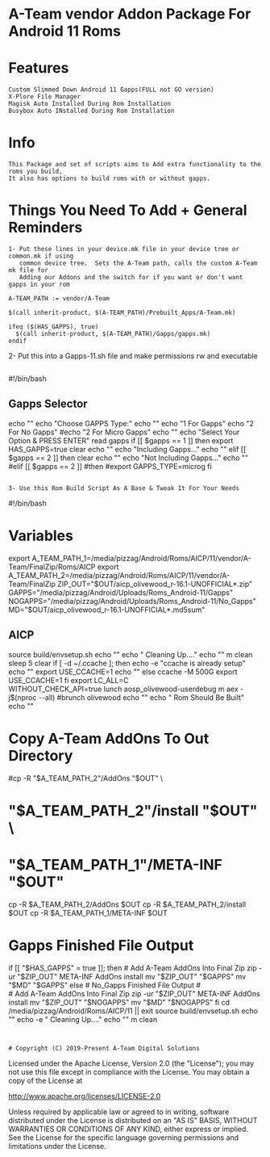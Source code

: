 # A-Team vendor Addon Package For Android 11 Roms


# Features
```
Custom Slimmed Down Android 11 Gapps(FULL not GO version)
X-Plore File Manager
Magisk Auto Installed During Rom Installation
Busybox Auto INstalled During Rom Installation
```


# Info
```
This Package and set of scripts aims to Add extra functionality to the roms you build,  
It also has options to build roms with or without gapps. 
```


# Things You Need To Add + General Reminders
```
1- Put these lines in your device.mk file in your device tree or common.mk if using 
   common device tree.  Sets the A-Team path, calls the custom A-Team mk file for 
   Adding our Addons and the switch for if you want or don't want gapps in your rom
```
```
A-TEAM_PATH := vendor/A-Team
                                          
$(call inherit-product, $(A-TEAM_PATH)/Prebuilt_Apps/A-Team.mk)                                                                                              
                                                                 
ifeq ($(HAS_GAPPS), true)                                        
  $(call inherit-product, $(A-TEAM_PATH)/Gapps/gapps.mk)                 
endif
```

2- Put this into a Gapps-11.sh file and make permissions rw and executable
```
```
#!/bin/bash

## Gapps Selector
echo ""
echo "Choose GAPPS Type:"
echo ""
echo "1 For Gapps"
echo "2 For No Gapps"
#echo "2 For Micro Gapps"
echo ""
echo "Select Your Option & PRESS ENTER"
read gapps
if [[ $gapps == 1 ]]
then
export HAS_GAPPS=true
clear
echo ""
echo "Including Gapps..."
echo ""
elif [[ $gapps == 2 ]]
then
clear
echo ""
echo "Not Including Gapps..."
echo ""
#elif [[ $gapps == 2 ]]
#then
#export GAPPS_TYPE=microg
fi
```

3- Use this Rom Build Script As A Base & Tweak It For Your Needs
```
#!/bin/bash

# Variables
export A_TEAM_PATH_1=/media/pizzag/Android/Roms/AICP/11/vendor/A-Team/FinalZip/Roms/AICP
export A_TEAM_PATH_2=/media/pizzag/Android/Roms/AICP/11/vendor/A-Team/FinalZip
ZIP_OUT="$OUT/aicp_olivewood_r-16.1-UNOFFICIAL*.zip"
GAPPS="/media/pizzag/Android/Uploads/Roms_Android-11/Gapps"
NOGAPPS="/media/pizzag/Android/Uploads/Roms_Android-11/No_Gapps"
MD="$OUT/aicp_olivewood_r-16.1-UNOFFICIAL*.md5sum"

## AICP

source build/envsetup.sh
echo ""
echo " Cleaning Up...."
echo ""
m clean
sleep 5
clear
if [ -d ~/.ccache ]; then
   echo -e "ccache is already setup"
   echo ""
   export USE_CCACHE=1
   echo ""
else
   ccache -M 500G
   export USE_CCACHE=1
fi
export LC_ALL=C \
    WITHOUT_CHECK_API=true
lunch aosp_olivewood-userdebug
m aex -j$(nproc --all)
#brunch olivewood
echo ""
echo " Rom Should Be Built"
echo ""
# Copy A-Team AddOns To Out Directory
#cp -R "$A_TEAM_PATH_2"/AddOns "$OUT" \
#    "$A_TEAM_PATH_2"/install "$OUT" \
#    "$A_TEAM_PATH_1"/META-INF "$OUT"
cp -R $A_TEAM_PATH_2/AddOns $OUT 
cp -R $A_TEAM_PATH_2/install $OUT
cp -R $A_TEAM_PATH_1/META-INF $OUT
# Gapps Finished File Output
if [[ "$HAS_GAPPS" = true ]]; then 
    # Add A-Team AddOns Into Final Zip
    zip -ur "$ZIP_OUT" META-INF AddOns install
    mv "$ZIP_OUT" "$GAPPS"
    mv "$MD" "$GAPPS"
else 
    # No_Gapps Finished File Output
    #  
    # Add A-Team AddOns Into Final Zip
    zip -ur "$ZIP_OUT" META-INF AddOns install
    mv "$ZIP_OUT" "$NOGAPPS"
    mv "$MD" "$NOGAPPS"
fi
cd /media/pizzag/Android/Roms/AICP/11 || exit
source build/envsetup.sh
echo ""
echo -e " Cleaning Up...."
echo ""
m clean
```


# Copyright (C) 2019-Present A-Team Digital Solutions
```
Licensed under the Apache License, Version 2.0 (the "License");
you may not use this file except in compliance with the License.
You may obtain a copy of the License at

http://www.apache.org/licenses/LICENSE-2.0

Unless required by applicable law or agreed to in writing, software
distributed under the License is distributed on an "AS IS" BASIS,
WITHOUT WARRANTIES OR CONDITIONS OF ANY KIND, either express or implied.
See the License for the specific language governing permissions and
limitations under the License.
